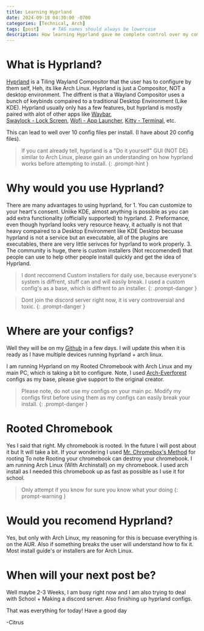 ```yaml
---
title: Learning Hyprland
date: 2024-09-18 04:30:00 -0700
categories: [Technical, Arch]
tags: [post]     # TAG names should always be lowercase
description: How learning Hyprland gave me complete control over my computer and a deeper understanding of linux.
---
```


What is Hyprland?
=================

[Hyprland](https://hyprland.org/) is a Tiling Wayland Compositor that the user has to configure by them self, Heh, its like Arch Linux. Hyprland is just a Compositor, NOT a desktop environment. The diffrent is that a Wayland Compositor uses a bunch of keybinds compaired
to a traditional Desktop Environment (Like KDE). Hyprland usually only has a few features, but hyprland is mostly paired with alot of other apps like [Waybar](https://github.com/Alexays/Waybar), \
[Swaylock - Lock Screen](https://github.com/swaywm/swaylock), [Wofi - App Launcher](https://hg.sr.ht/~scoopta/wofi), [Kitty - Terminal](https://sw.kovidgoyal.net/kitty/), etc.

This can lead to well over 10 config files per install. (I have about 20 config files).


> If you cant already tell, hyprland is a "Do it yourself" GUI (NOT DE) similar to Arch Linux, please gain an understanding on how hyprland works before attempting to install.
{: .prompt-hint }


Why would you use Hyprland?
===========================

There are many advantages to using hyprland, for 1. You can customize to your heart's consent. Unlike KDE, almost anything is possible as you can add extra functionality (officially supported) to hyprland. 2. Preformance, even though hyprland
looks very resource heavy, it actually is not that heavy compaired to a Desktop Environment like KDE Desktop becuase hyprland is not a service but an executable, all of the plugins are executables, there are very little serivces for hyprland to work
properly. 3. The community is huge, there is custom installers (Not reccomended) that people can use to help other people install quickly and get the idea of Hyprland.

> I dont reccomend Custom installers for daily use, because everyone's system is diffrent, stuff can and will easily break. I used a custom config's as a base, which is diffrent to an installer.
{: .prompt-danger }

> Dont join the discord server right now, it is very controversial and toxic.
{: .prompt-danger }


Where are your configs?
=======================
Well they will be on my [Github](https://github.com/CitrusIntellect) in a few days. I will update this when it is ready as I have multiple devices running hyprland + arch linux.

I am running Hyprland on my Rooted Chromebook with Arch Linux and my main PC, which is taking a bit to configure.
Note, I used [Arch-Everforest](https://github.com/3rfaan/arch-everforest/tree/main?) configs as my base, please give support to the original creator.

> Please note, do not use my configs on your main pc. Modify my configs first before using them as my configs can easily break your install.
{: .prompt-danger }

Rooted Chromebook
=================
Yes I said that right. My chromebook is rooted. In the future I will post about it but It will take a bit. If your wondering I used [Mr. Chromebox's Method](https://docs.mrchromebox.tech/) for rooting
To note Rooting your chromebook can destroy your chromebook. I am running Arch Linux (With Archinstall) on my chromebook. I used arch install as I needed this chromebook up as fast as possible as I use it for school.

> Only attempt if you know for sure you know what your doing
{: prompt-warning }

Would you recomend Hyprland?
============================
Yes, but only with Arch Linux, my reasoning for this is becuase everything is on the AUR. Also if something breaks the user will understand how to fix it. Most install guide's or installers are for Arch Linux.


When will your next post be?
============================
Well maybe 2-3 Weeks, I am busy right now and I am also trying to deal with School + Making a discord server. Also finishing up hyprland configs.


That was everything for today!
Have a good day

-Citrus

